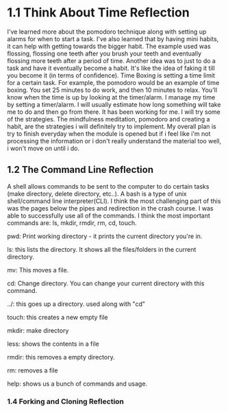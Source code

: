 # 1.1 Think About Time Reflection

I've learned more about the pomodoro technique along with setting up alarms for when to start a task. I've also learned that by having mini habits, it can help with getting towards the bigger habit. The example used was flossing, flossing one teeth after you brush your teeth and eventually flossing more teeth after a period of time. Another idea was to just to do a task and have it eventually become a habit. It's like the idea of faking it till you become it (in terms of confidence). Time Boxing is setting a time limit for a certain task. For example, the pomodoro would be an example of time boxing. You set 25 minutes to do work, and then 10 minutes to relax. You'll know when the time is up by looking at the timer/alarm. I manage my time by setting a timer/alarm. I will usually estimate how long something will take me to do and then go from there. It has been working for me. I will try some of the strategies. The mindfulness meditation, pomodoro and creating a habit, are the strategies i will definitely try to implement. My overall plan is try to finish everyday when the module is opened but if i feel like i'm not processing the information or i don't really understand the material too well, i won't move on until i do.

## 1.2 The Command Line Reflection

A shell allows commands to be sent to the computer to do certain tasks (make directory, delete directory, etc..). A bash is a type of unix shell/command line interpreter(CLI). I think the most challenging part of this was the pages below the pipes and redirection in the crash course.  I was able to successfully use all of the commands. I think the most important commands are: ls, mkdir, rmdir, rm, cd, touch.

pwd: Print working directory - it prints the current directory you're in.

ls: this lists the directory. It shows all the files/folders in the current directory.

mv: This moves a file.

cd: Change directory. You can change your current directory with this command.

../: this goes up a directory. used along with "cd"

touch: this creates a new empty file

mkdir: make directory

less: shows the contents in a file

rmdir: this removes a empty directory.

rm: removes a file

help: shows us a bunch of commands and usage.

### 1.4 Forking and Cloning Reflection


